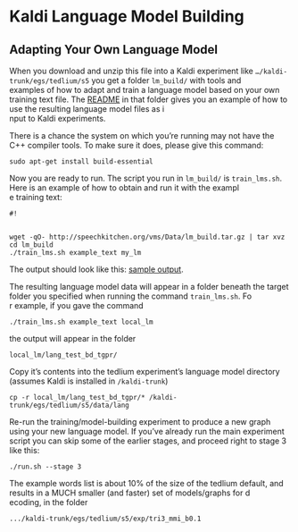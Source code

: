 # Kaldi Language Model Building #
## Adapting Your Own Language Model ##

When you download and unzip this file into a Kaldi experiment like `…/kaldi-trunk/egs/tedlium/s5` you get a folder `lm_build/` with tools and\
 examples of how to adapt and train a language model based on your own training text file. The [README](https://github.com/srvk/Kaldi-LM-Build/blob/master/readme.txt) in that folder gives you an example of how to use the resulting language model files as i\
nput to Kaldi experiments.

There is a chance the system on which you’re running may not have the C++ compiler tools. To make sure it does, please give this command:

`sudo apt-get install build-essential`

Now you are ready to run. The script you run in `lm_build/` is `train_lms.sh`. Here is an example of how to obtain and run it with the exampl\
e training text:

```
#!


wget -qO- http://speechkitchen.org/vms/Data/lm_build.tar.gz | tar xvz
cd lm_build
./train_lms.sh example_text my_lm

```

The output should look like this: [sample output](https://github.com/srvk/Kaldi-LM-Build/blob/master/lm_build_output.txt).

The resulting language model data will appear in a folder beneath the target folder you specified when running the command `train_lms.sh`. Fo\
r example, if you gave the command

`./train_lms.sh example_text local_lm`

the output will appear in the folder

`local_lm/lang_test_bd_tgpr/`

Copy it’s contents into the tedlium experiment’s language model directory (assumes Kaldi is installed in `/kaldi-trunk`)

`cp -r local_lm/lang_test_bd_tgpr/* /kaldi-trunk/egs/tedlium/s5/data/lang`

Re-run the training/model-building experiment to produce a new graph using your new language model. If you’ve already run the main experiment\
 script you can skip some of the earlier stages, and proceed right to stage 3 like this:

`./run.sh --stage 3`

The example words list is about 10% of the size of the tedlium default, and results in a MUCH smaller (and faster) set of models/graphs for d\
ecoding, in the folder

`.../kaldi-trunk/egs/tedlium/s5/exp/tri3_mmi_b0.1`
